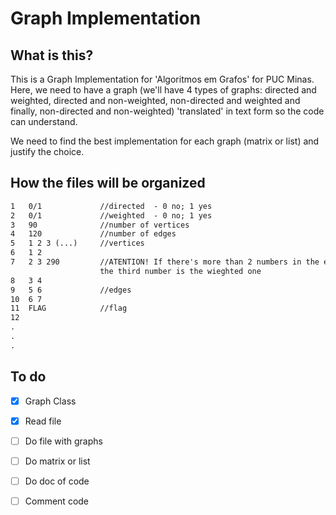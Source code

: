 # Graph Implementation

## What is this?
This is a Graph Implementation for 'Algoritmos em Grafos' for PUC Minas. Here, we need to have a graph (we'll have 4 types of graphs: directed and weighted, directed and non-weighted, non-directed and weighted and finally, non-directed and non-weighted) 'translated' in text form so the code can understand.

We need to find the best implementation for each graph (matrix or list) and justify the choice.

## How the files will be organized
```txt
1	0/1				//directed	- 0 no; 1 yes
2	0/1				//weighted 	- 0 no; 1 yes
3	90 				//number of vertices
4	120				//number of edges
5	1 2 3 (...)     //vertices
6	1 2
7	2 3 290         //ATENTION! If there's more than 2 numbers in the edge line, it means that 
                    the third number is the wieghted one
8	3 4
9	5 6             //edges
10	6 7
11	FLAG			//flag
12
.
.
.

```

## To do
- [x] Graph Class
- [x] Read file
- [ ] Do file with graphs
- [ ] Do matrix or list
- [ ] Do doc of code
- [ ] Comment code





